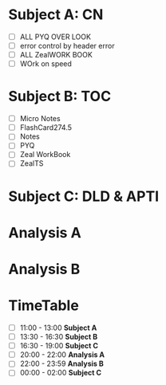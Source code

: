# Subject A: CN
- [ ] ALL PYQ OVER LOOK
- [ ] error control  by header error
- [ ] ALL ZealWORK BOOK
- [ ] WOrk on speed
# Subject B: TOC
- [ ] Micro Notes
- [ ] FlashCard274.5
- [ ] Notes
- [ ] PYQ
- [ ] Zeal WorkBook
- [ ] ZealTS

# Subject C: DLD & APTI


# Analysis A

# Analysis B


# TimeTable 
- [ ] 11:00 - 13:00 **Subject A**
- [ ] 13:30 - 16:30 **Subject B**
- [ ] 16:30 - 19:00 **Subject C**
- [ ] 20:00 - 22:00 **Analysis A**
- [ ] 22:00 - 23:59 **Analysis B**
- [ ] 00:00 - 02:00 **Subject C**
